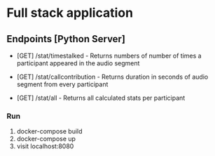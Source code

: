 # Full stack application

## Endpoints [Python Server]
- [GET] /stat/timestalked - Returns numbers of number of times a participant appeared in the audio segment
  
- [GET] /stat/callcontribution - Returns duration in seconds of audio segment from every participant

- [GET] /stat/all - Returns all calculated stats per participant

### Run
1. docker-compose build
2. docker-compose up
3. visit localhost:8080